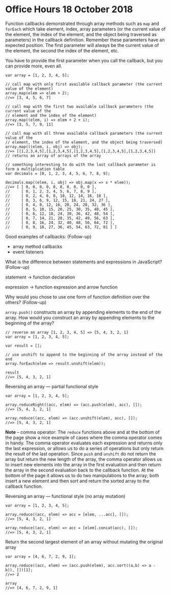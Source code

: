 # Office Hours 18 October 2018

Function callbacks demonstrated through array methods such as `map` and `forEach` which take element, index, array parameters (or the current value of the element, the index of the element, and the object being traversed as parameters) in the callback definition. Remember these parameters have an expected position. The first parameter will always be the current value of the element, the second the index of the element, etc.

You have to provide the first parameter when you call the callback, but you can provide more, even all.

```
var array = [1, 2, 3, 4, 5];

// call map with only first available callback parameter (the current value of the element)
array.map(elem => elem + 2);
//=> [3, 4, 5, 6, 7]

// call map with the first two available callback parameters (the current value of the
// element and the index of the element)
array.map((elem, i) => elem + 2 + i);
//=> [3, 5, 7, 9, 11]

// call map with all three available callback parameters (the current value of the
// element, the index of the element, and the object being traversed)
array.map(((elem, i, obj) => obj);
//=> [[1,2,3,4,5],[1,2,3,4,5],[1,2,3,4,5],[1,2,3,4,5],[1,2,3,4,5]]
// returns an array of arrays of the array

// something interesting to do with the last callback parameter is form a multiplcation table
var decimals = [0, 1, 2, 3, 4, 5, 6, 7, 8, 9];

decimals.map((elem, i, obj) => obj.map(x => x * elem));
//=> [ [ 0, 0, 0, 0, 0, 0, 0, 0, 0, 0 ],
//     [ 0, 1, 2, 3, 4, 5, 6, 7, 8, 9 ],
//     [ 0, 2, 4, 6, 8, 10, 12, 14, 16, 18 ],
//     [ 0, 3, 6, 9, 12, 15, 18, 21, 24, 27 ],
//     [ 0, 4, 8, 12, 16, 20, 24, 28, 32, 36 ],
//     [ 0, 5, 10, 15, 20, 25, 30, 35, 40, 45 ],
//     [ 0, 6, 12, 18, 24, 30, 36, 42, 48, 54 ],
//     [ 0, 7, 14, 21, 28, 35, 42, 49, 56, 63 ],
//     [ 0, 8, 16, 24, 32, 40, 48, 56, 64, 72 ],
//     [ 0, 9, 18, 27, 36, 45, 54, 63, 72, 81 ] ]
```

Good examples of callbacks: (Follow-up)

- array method callbacks
- event listeners

What is the difference between statements and expressions in JavaScript? (Follow-up)

statement -> function declaration

expression -> function expression and arrow function

Why would you chose to use one form of function definition over the others? (Follow-up)

`array.push()` constructs an array by appending elements to the end of the array. How would you construct an array by appending elements to the beginning of the array?

```
// reverse an array [1, 2, 3, 4, 5] => [5, 4, 3, 2, 1]
var array = [1, 2, 3, 4, 5];

var result = [];

// use unshift to append to the beginning of the array instead of the end
array.forEach(elem => result.unshift(elem));

result
//=> [5, 4, 3, 2, 1]
```

Reversing an array — partial functional style
```
var array = [1, 2, 3, 4, 5];

array.reduceRight((acc, elem) => (acc.push(elem), acc), []);
//=> [5, 4, 3, 2, 1]

array.reduce((acc, elem) => (acc.unshift(elem), acc), []);
//=> [5, 4, 3, 2, 1]
```
**Note** – comma operator: The `reduce` functions above and at the bottom of the page show a nice example of cases where the comma operator comes in handy. The comma operator evaluates each expression and returns only the last expression, or allows us to do a series of operations but only return the result of the last operation. Since `push` and `unshift` do not return the array but return the new length of the array, the comma operator allows us to insert new elements into the array in the first evaluation and then return the array in the second evaluation back to the callback function. At the bottom of the page it allows us to do two manipulations to the array; both insert a new element and then sort and return the sorted array to the callback function.

Reversing an array — functional style (no array mutation)
```
var array = [1, 2, 3, 4, 5];

array.reduce((acc, elem) => acc = [elem, ...acc], []);
//=> [5, 4, 3, 2, 1]

array.reduce((acc, elem) => acc = [elem].concat(acc), []);
//=> [5, 4, 3, 2, 1]
```

Return the second largest element of an array without mutating the original array

```
var array = [4, 6, 7, 2, 9, 1];

array.reduce((acc, elem) => (acc.push(elem), acc.sort((a,b) => a - b)), [])[1];
//=> 2

array
//=> [4, 6, 7, 2, 9, 1]
```
